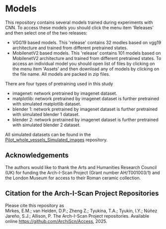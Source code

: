 # Models

This repository contains several models trained during experiments with CNN. To access these models you should click the menu item ‘Releases’ and then select one of the two releases:
* VGG19 based models. This 'release' contains 32 modles based on vgg19 architecture and trained from different pretrained states.
* MobilenetV2 based models. This 'release' contains 101 models based on MobilenetV2 architecture and trained from different pretrained states.
To access an individual model you should open list of files by clicking on the menu item 'Assets' and then download any of models by clicking on the file name. All models are packed in zip files.

There are four types of pretraining used in this study
* imagenet: network pretrained by imagenet dataset.
* matplotlib: network pretrained by imagenet dataset is further pretrained with simulated matplotlib dataset.
* blender 1: network pretrained by imagenet dataset is further pretrained with simulated blender 1 dataset.
* blender 2: network pretrained by imagenet dataset is further pretrained with simulated blender 2 dataset.

All simulated datasets can be found in the [Pilot_whole_vessels_Simulated_images](https://github.com/ArchiScn/Pilot_whole_vessels_Simulated_images) repository.

## Acknowledgements
The authors would like to thank the Arts and Humanities Research Council (UK) for funding the Arch-I-Scan Project (Grant number AH/T001003/1) and the London Museum for access to their Roman ceramic collection.

## Citation for the Arch-I-Scan Project Repositories
Please cite this repository as<br>
Mirkes, E.M.; van Helden, D.P.; Zheng Z.; Tyukina, T.A.; Tyukin, I.Y.; Núñez Jareño, S.J.; Allison, P. The Arch-I-Scan Project repositories. Available online https://github.com/ArchiScn/Access, 2025.
